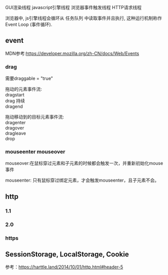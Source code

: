 GUI渲染线程
javascript引擎线程
浏览器事件触发线程
HTTP请求线程


浏览器中, js引擎线程会循环从 任务队列 中读取事件并且执行, 这种运行机制称作 Event Loop (事件循环).








## **event**

MDN参考:https://developer.mozilla.org/zh-CN/docs/Web/Events

###  **drag**

需要draggable = "true"

拖动的元素事件流:  
dragstart  
drag 持续  
dragend

拖动移动到的目标元素事件流:  
dragenter  
dragover  
dragleave  
drop

### **mouseenter  mouseover**

mouseover:在鼠标穿过元素和子元素的时候都会触发一次，并重新初始化mouse事件

mouseenter: 只有鼠标穿过绑定元素，才会触发mouseenter，且子元素不会。





## **http**

### 1.1



### 2.0


### https



## SessionStorage, LocalStorage, Cookie

参考：https://harttle.land/2014/10/01/http.html#header-5
